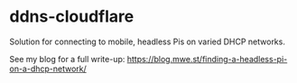 # ddns-cloudflare
Solution for connecting to mobile, headless Pis on varied DHCP networks.

See my blog for a full write-up:
https://blog.mwe.st/finding-a-headless-pi-on-a-dhcp-network/
